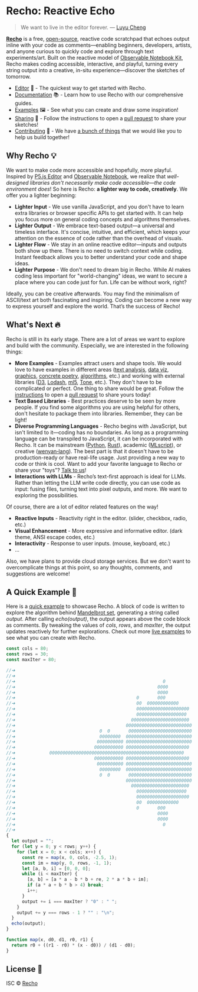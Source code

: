 # Recho: Reactive Echo

> We want to live in the editor forever. — [Luyu Cheng](https://luyu.computer/)

[**Recho**](https://recho.dev/) is a free, [open-source](/LICENCE), reactive code scratchpad that echoes output inline with your code as comments—enabling beginners, developers, artists, and anyone curious to quickly code and explore through text experiments/art. Built on the reactive model of [Observable Notebook Kit](https://github.com/observablehq/notebook-kit), Recho makes coding accessible, interactive, and playful, turning every string output into a creative, in-situ experience—discover the sketches of tomorrow.

- [Editor](https://recho.dev/) 📝 - The quickest way to get started with Recho.
- [Documentation](https://recho.dev/docs/introduction) 📚 - Learn how to use Recho with our comprehensive guides.
- [Examples](https://recho.dev/examples) 🖼️ - See what you can create and draw some inspiration!
- [Sharing](/CONTRIBUTING.md#contributing-to-recho) 🎨 - Follow the instructions to open a [pull request](https://github.com/recho-dev/recho/new/main/app/examples) to share your sketches!
- [Contributing](/CONTRIBUTING.md) 🙏 - We have [a bunch of things](https://github.com/recho-dev/recho/issues) that we would like you to help us build together!

## Why Recho 💡

We want to make code more accessible and hopefully, more playful. Inspired by [P5.js Editor](https://editor.p5js.org/) and [Observable Notebook](https://observablehq.com/), we realize that _well-designed libraries don't necessarily make code accessible—the code environment does_! So here is Recho: **a lighter way to code, creatively**. We offer you a lighter beginning:

- **Lighter Input** - We use vanilla JavaScript, and you don't have to learn extra libraries or browser specific APIs to get started with. It can help you focus more on general coding concepts and algorithms themselves.
- **Lighter Output** - We embrace text-based output—a universal and timeless interface. It's concise, intuitive, and efficient, which keeps your attention on the essence of code rather than the overhead of visuals.
- **Lighter Flow** - We stay in an online reactive editor—inputs and outputs both show up there. There is no need to switch context while coding. Instant feedback allows you to better understand your code and shape ideas.
- **Lighter Purpose** - We don't need to dream big in Recho. While AI makes coding less important for "world-changing" ideas, we want to secure a place where you can code just for fun. Life can be without work, right?

Ideally, you can be creative afterwards. You may find the minimalism of ASCII/text art both fascinating and inspiring. Coding can become a new way to express yourself and explore the world. That’s the success of Recho!

## What's Next 🔥

Recho is still in its early stage. There are a lot of areas we want to explore and build with the community. Especially, we are interested in the following things:

- **More Examples** - Examples attract users and shape tools. We would love to have examples in different areas ([text analysis](https://recho.dev/examples/word-count), [data viz](https://recho.dev/examples/phases-of-the-moon), [graphics](https://recho.dev/examples/cg-text-based-shaders), [concrete poetry](https://recho.dev/examples/fire!), [algorithms](https://recho.dev/examples/maze), etc.) and working with external libraries ([D3](https://d3js.org/), [Lodash](https://lodash.com/), [ml5](https://ml5js.org/), [Tone](https://tonejs.github.io/), etc.). They don't have to be complicated or perfect. One thing to share would be great. Follow the [instructions](/CONTRIBUTING.md#sharing-examples) to open a [pull request](https://github.com/recho-dev/recho/new/main/app/examples) to share yours today!
- **Text Based Libraries** - Best practices deserve to be seen by more people. If you find some algorithms you are using helpful for others, don't hesitate to package them into libraries. Remember, they can be light!
- **Diverse Programming Languages** - Recho begins with JavaScript, but isn't limited to it—coding has no boundaries. As long as a programming language can be transpiled to JavaScript, it can be incorporated with Recho. It can be mainstream ([Python](https://www.python.org/), [Rust](https://www.rust-lang.org/)), academic ([MLscript](https://github.com/hkust-taco/mlscript)), or creative ([wenyan‑lang](https://wy-lang.org/)). The best part is that it doesn't have to be production-ready or have real-life usage. Just providing a new way to code or think is cool. Want to add your favorite language to Recho or share your "toys"? [Talk to us](https://github.com/recho-dev/recho/discussions)!
- **Interactions with LLMs** - Recho’s text-first approach is ideal for LLMs. Rather than letting the LLM write code directly, you can use code as input: fusing files, turning text into pixel outputs, and more. We want to exploring the possibilities.

Of course, there are a lot of editor related features on the way!

- **Reactive Inputs** - Reactivity right in the editor. (slider, checkbox, radio, etc.)
- **Visual Enhancement** - More expressive and informative editor. (dark theme, ANSI escape codes, etc.)
- **Interactivity** - Response to user inputs. (mouse, keyboard, etc.)
- ...

Also, we have plans to provide cloud storage services. But we don't want to overcomplicate things at this point, so any thoughts, comments, and suggestions are welcome!

## A Quick Example 🚀

Here is a [quick example](https://recho.dev/examples/mandelbrot-set) to showcase Recho. A block of code is written to explore the algorithm behind [Mandelbrot set](https://en.wikipedia.org/wiki/Mandelbrot_set), generating a string called _output_. After calling _echo(output)_, the output appears above the code block as comments. By tweaking the values of _cols_, _rows_, and _maxIter_, the output updates reactively for further explorations. Check out more [live examples](https://recho.dev/examples) to see what you can create with Recho.

```js
const cols = 80;
const rows = 30;
const maxIter = 80;

//➜
//➜
//➜                                                        0
//➜                                                      0000
//➜                                                      0000
//➜                                              0       000
//➜                                              00  000000000000
//➜                                              00000000000000000000
//➜                                              0000000000000000000
//➜                                            0000000000000000000000
//➜                                          00000000000000000000000000
//➜                                0  0       000000000000000000000000
//➜                                00000000  00000000000000000000000000
//➜                               0000000000 0000000000000000000000000
//➜                              00000000000 000000000000000000000000
//➜             000000000000000000000000000000000000000000000000000
//➜                              00000000000 000000000000000000000000
//➜                               0000000000 0000000000000000000000000
//➜                                00000000  00000000000000000000000000
//➜                                0  0       000000000000000000000000
//➜                                          00000000000000000000000000
//➜                                            0000000000000000000000
//➜                                              0000000000000000000
//➜                                              00000000000000000000
//➜                                              00  000000000000
//➜                                              0       000
//➜                                                      0000
//➜                                                      0000
//➜                                                        0
//➜
{
  let output = "";
  for (let y = 0; y < rows; y++) {
    for (let x = 0; x < cols; x++) {
      const re = map(x, 0, cols, -2.5, 1);
      const im = map(y, 0, rows, -1, 1);
      let [a, b, i] = [0, 0, 0];
      while (i < maxIter) {
        [a, b] = [a * a - b * b + re, 2 * a * b + im];
        if (a * a + b * b > 4) break;
        i++;
      }
      output += i === maxIter ? "0" : " ";
    }
    output += y === rows - 1 ? "" : "\n";
  }
  echo(output);
}

function map(x, d0, d1, r0, r1) {
  return r0 + ((r1 - r0) * (x - d0)) / (d1 - d0);
}
```

## License 📄

ISC © [Recho](https://github.com/recho-dev)
